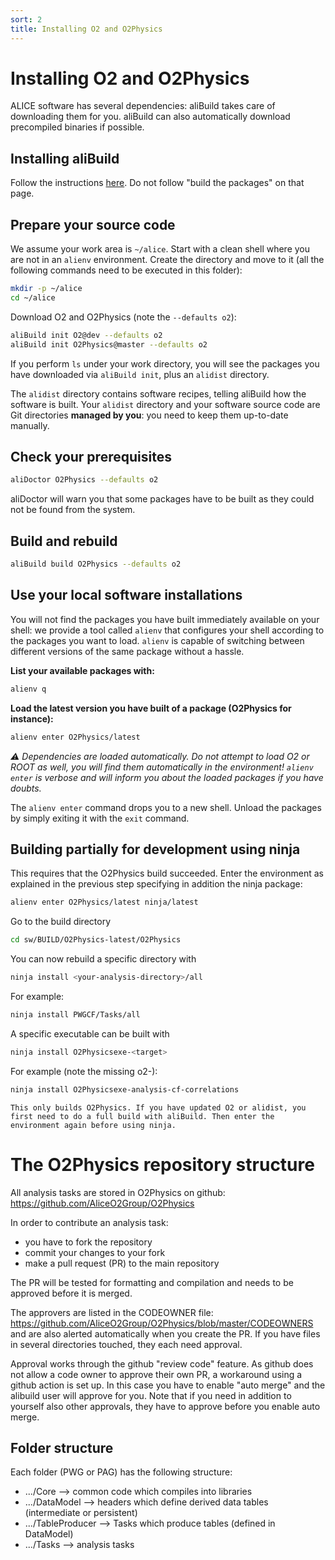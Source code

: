 ```yaml
---
sort: 2
title: Installing O2 and O2Physics
---
```


# Installing O2 and O2Physics

ALICE software has several dependencies: aliBuild takes care of downloading them for you. aliBuild
can also automatically download precompiled binaries if possible.

## Installing aliBuild

Follow the instructions <a href="https://alice-doc.github.io/alice-analysis-tutorial/building/custom.html" target="_blank">here</a>. Do not follow "build the packages" on that page.

## Prepare your source code

We assume your work area is `~/alice`.
Start with a clean shell where you are not in an `alienv` environment. 
Create the directory and move to it (all the following commands need to be executed in this folder):

```bash
mkdir -p ~/alice
cd ~/alice
```
Download O2 and O2Physics (note the `--defaults o2`):

```bash
aliBuild init O2@dev --defaults o2
aliBuild init O2Physics@master --defaults o2
```

If you perform `ls` under your work directory, you will see the packages you have downloaded via
`aliBuild init`, plus an `alidist` directory.

The `alidist` directory contains software recipes, telling aliBuild how the software is built. Your
`alidist` directory and your software source code are Git directories **managed by you**: you need
to keep them up-to-date manually.

## Check your prerequisites

```bash
aliDoctor O2Physics --defaults o2
```

aliDoctor will warn you that some packages have to be built as they could not be found from the
system. 

## Build and rebuild

```bash
aliBuild build O2Physics --defaults o2
```

## Use your local software installations

You will not find the packages you have built immediately available on your shell: we provide a tool
called `alienv` that configures your shell according to the packages you want to load. `alienv` is
capable of switching between different versions of the same package without a hassle.

**List your available packages with:**

```bash
alienv q
```

**Load the latest version you have built of a package (O2Physics for instance):**

```bash
alienv enter O2Physics/latest
```

_⚠️  Dependencies are loaded automatically. Do not attempt to load O2 or ROOT as well, you will
find them automatically in the environment! `alienv enter` is verbose and will inform you about the
loaded packages if you have doubts._

The `alienv enter` command drops you to a new shell. Unload the packages by simply exiting it with
the `exit` command.

## Building partially for development using ninja

This requires that the O2Physics build succeeded. Enter the environment as explained in the previous step specifying in addition the ninja package:

```bash
alienv enter O2Physics/latest ninja/latest
```

Go to the build directory
```bash
cd sw/BUILD/O2Physics-latest/O2Physics
```

You can now rebuild a specific directory with

```bash
ninja install <your-analysis-directory>/all
```
For example:
```bash
ninja install PWGCF/Tasks/all
```

A specific executable can be built with
```bash
ninja install O2Physicsexe-<target>
```
For example (note the missing o2-):
```bash
ninja install O2Physicsexe-analysis-cf-correlations
```

```danger
This only builds O2Physics. If you have updated O2 or alidist, you first need to do a full build with aliBuild. Then enter the environment again before using ninja.
```

# The O2Physics repository structure

All analysis tasks are stored in O2Physics on github: https://github.com/AliceO2Group/O2Physics

In order to contribute an analysis task:
* you have to fork the repository
* commit your changes to your fork
* make a pull request (PR) to the main repository

The PR will be tested for formatting and compilation and needs to be approved before it is merged.

The approvers are listed in the CODEOWNER file: https://github.com/AliceO2Group/O2Physics/blob/master/CODEOWNERS and are also alerted automatically when you create the PR. If you have files in several directories touched, they each need approval.

Approval works through the github "review code" feature. As github does not allow a code owner to approve their own PR, a workaround using a github action is set up. In this case you have to enable "auto merge" and the alibuild user will approve for you. Note that if you need in addition to yourself also other approvals, they have to approve before you enable auto merge.

## Folder structure

Each folder (PWG or PAG) has the following structure:

* .../Core --> common code which compiles into libraries
* .../DataModel --> headers which define derived data tables (intermediate or persistent)
* .../TableProducer --> Tasks which produce tables (defined in DataModel)
* .../Tasks --> analysis tasks
